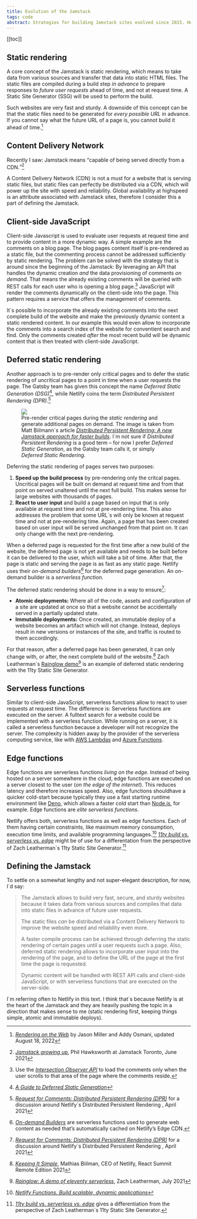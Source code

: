 ```yaml
---
title: Evolution of the Jamstack
tags: code
abstract: Strategies for building Jamstack sites evolved since 2015. How is the Jamstack defined today? 
---
```


[[toc]]

## Static rendering

A core concept of the Jamstack is static rendering, which means to take data from various sources and transfer that data into static HTML files. The static files are compiled during a build step *in advance* to prepare responses to *future user requests* ahead of time, and not at request time. A Static Site Generator (SSG) will be used to perform the build.

Such websites are very fast and sturdy. A downside of this concept can be that the static files need to be generated for *every possible URL* in advance. If you cannot say what the future URL of a page is, you cannot build it ahead of time.[^rendering]

## Content Delivery Network

Recently I saw: Jamstack means <q>capable of being served directly from a CDN.</q>[^growing-up]

A Content Delivery Network (CDN) is not a must for a website that is serving static files, but static files can perfectly be distributed via a CDN, which will power up the site with speed and reliability. Global availability at highspeed is an attribute associated with Jamstack sites, therefore I consider this a part of defining the Jamstack.

## Client-side JavaScript

Client-side Javascript is used to evaluate user requests at request time and to provide content in a more dynamic way. A simple example are the comments on a blog page. The blog pages content itself is pre-rendered as a static file, but the commenting process cannot be addressed sufficiently by static rendering. The problem can be solved with the strategy that is around since the beginning of the Jamstack: By leveraging an API that handles the dynamic creation *and* the data provisioning of comments *on demand.* That means the already existing comments will be queried with REST calls for each user who is opening a blog page.[^intersection-observer] JavaScript will render the comments dynamically on the client-side into the page. This pattern requires a service that offers the management of comments. 

It´s possible to incorporate the already existing comments into the next complete build of the website and make the previously dynamic content a static rendered content. In our example this would even allow to incorporate the comments into a search index of the website for conventient search and find. Only the comments created *after* the most recent build will be dynamic content that is then treated with client-side JavaScript.

## Deferred static rendering

Another approach is to pre-render only critical pages and to defer the static rendering of uncritical pages to a point in time when a user requests the page. The Gatsby team has given this concept the name *Deferred Static Generation (DSG)*[^dsg], while Netlify coins the term *Distributed Persistent Rendering (DPR).*[^rfc-dpr]

<figure>
<img src="/img/jamstack/distributed-persistent-rendering.png">
<figcaption>Pre-render critical pages during the <em>static rendering</em> and generate additional pages on demand. The image is taken from Matt Biilmann´s article <a href="https://www.netlify.com/blog/2021/04/14/distributed-persistent-rendering-a-new-jamstack-approach-for-faster-builds/"><cite>Distributed Persistent Rendering: A new Jamstack approach for faster builds</cite></a>. I´m not sure if <em>Distributed Persistent Rendering</em> is a good term – for now I prefer <em>Deferred Static Generation</em>, as the Gatsby team calls it, or simply <em>Deferred Static Rendering</em>.</figcaption>
</figure>

Deferring the static rendering of pages serves two purposes:

1.  **Speed up the build process** by pre-rendering only the critcal pages. Uncritical pages will be built on demand at request time and from that point on served unaltered until the next full build. This makes sense for large websites with thousands of pages.
2.  **React to user input** and build a page based on input that is only available at request time and not at pre-rendering time. This also addresses the problem that some URL´s will only be known at request time and not at pre-rendering time. Again, a page that has been created based on user input will be served unchanged from that point on. It can only change with the next pre-rendering. 

When a deferred page is requested for the first time after a new build of the website, the deferred page is not yet available and needs to be built before it can be delivered to the user, which will take a bit of time. After that, the page is static and serving the page is as fast as any static page. Netlify uses their *on-demand builders[^on-demand-builders]* for the deferred page generation. An on-demand builder is a *serverless function.*

The deferred static rendering should be done in a way to ensure[^rfc-dpr]:

- **Atomic deployments:** Where all of the code, assets and configuration of a site are updated at once so that a website cannot be accidentally served in a partially updated state.
- **Immutable deployments:**  Once created, an immutable deploy of a website becomes an artifact which will not change. Instead, deploys result in new versions or instances of the site, and traffic is routed to them accordingly.

For that reason, after a deferred page has been generated, it can only change with, or after, the next complete build of the website.[^keep-it-simple] Zach Leatherman´s [Rainglow demo](https://www.zachleat.com/web/rainglow/)[^rainglow] is an example of deferred static rendering with the 11ty Static Site Generator.

## Serverless functions

Similar to client-side JavaScript, serverless functions allow to react to user requests at request time. The difference is: Serverless functions are executed on the server. A fulltext search for a website could be implemented with a serverless function. While running on a server, it is called a serverless function because a developer will not recognize the server. The complexity is hidden away by the provider of the serverless computing service, like with [AWS Lambdas](https://aws.amazon.com/lambda/) and [Azure Functions](https://azure.microsoft.com/en-us/products/functions/). 

## Edge functions

Edge functions are serverless functions *living on the edge.* Instead of being hosted on a server somewhere in the cloud, edge functions are executed on a server closest to the user (*on the edge of the internet*). This reduces latency and therefore increases speed. Also, edge functions shouldhave a quicker cold-start because typically they use a fast starting runtime environment like [Deno](https://deno.land), which allows a faster cold start than [Node.js](https://nodejs.dev/en/), for example. Edge functions are *elite serverless functions.*

Netlify offers both, serverless functions as well as edge functions. Each of them having certain constraints, like maximum memory consumption, execution time limits, and available programming languages.[^netlify-functions] [<cite>11ty build vs. serverless vs. edge</cite>](/2022-10-05-build-serverless-edge/) might be of use for a differentation from the perspective of Zach Leatherman´s 11ty Static Site Generator.[^11ty-build-serverless-edge]

## Defining the Jamstack

To settle on a somewhat lengthy and not super-elegant description, for now, I´d say:

> <p>The Jamstack allows to build very fast, secure, and sturdy websites because it takes data from various sources and compiles that data into static files in advance of future user requests.</p><p>The static files <em>can</em> be distributed via a Content Delivery Network to improve the website speed and reliability even more.</p><p>A faster compile process can be achieved through deferring the static rendering of certain pages until a user requests such a page. Also, deferred static rendering allows to incorporate user input into the rendering of the page, and to define the URL of the page at the first time the page is requested.</p><p>Dynamic content will be handled with REST API calls and client-side JavaScript, or with serverless functions that are executed on the server-side.</p>

I´m referring often to Netlify in this text. I think that´s because Netlify is at the heart of the Jamstack and they are heavily pushing the topic in a direction that makes sense to me (static rendering first, keeping things simple, atomic and immutable deploys).

[^rendering]: [<cite>Rendering on the Web](https://web.dev/rendering-on-the-web/) by Jason Miller and Addy Osmani, updated August 18, 2022
[^growing-up]: [<cite>Jamstack growing up](https://noti.st/philhawksworth/5Zh3rm/jamstack-growing-up), Phil Hawksworth at Jamstack Toronto, June 2021
[^intersection-observer]: Use the [<cite>Intersection Observer API</cite>](https://developer.mozilla.org/en-US/docs/Web/API/Intersection_Observer_API) to load the comments only when the user scrolls to that area of the page where the comments reside.
[^dsg]: [<cite>A Guide to Deferred Static Generation</cite>](https://www.gatsbyjs.com/blog/deferred-static-generation-guide/)
[^rfc-dpr]: [<cite>Request for Comments: Distributed Persistent Rendering (DPR)</cite>](https://github.com/jamstack/jamstack.org/discussions/549) for a discussion around Netlify´s Distributed Persistent Rendering , April 2021
[^on-demand-builders]: [<cite>On-demand Builders</cite>](https://docs.netlify.com/configure-builds/on-demand-builders/) are serverless functions used to generate web content as needed that’s automatically cached on Netlify’s Edge CDN.
[^atomic-and-immutable]: [<cite>Terminology explained: Atomic and immutable deploys</cite>](https://www.netlify.com/blog/2021/02/23/terminology-explained-atomic-and-immutable-deploys/)
[^keep-it-simple]: [<cite>Keeping It Simple</cite>](https://youtu.be/p-ZWytPX1fo), Mathias Biilman, CEO of Netlify, React Summit Remote Edition 2021
[^rainglow]: [<cite>Rainglow: A demo of eleventy serverless</cite>](https://www.zachleat.com/web/rainglow/), Zach Leatherman, July 2021
[^netlify-functions]: [<cite>Netlify Functions. Build scalable, dynamic applications</cite>](https://www.netlify.com/products/functions/)
[^11ty-build-serverless-edge]: [<cite>11ty build vs. serverless vs. edge</cite>](/2022-10-05-build-serverless-edge/) gives a differentiation from the perspective of Zach Leatherman´s 11ty Static Site Generator.
